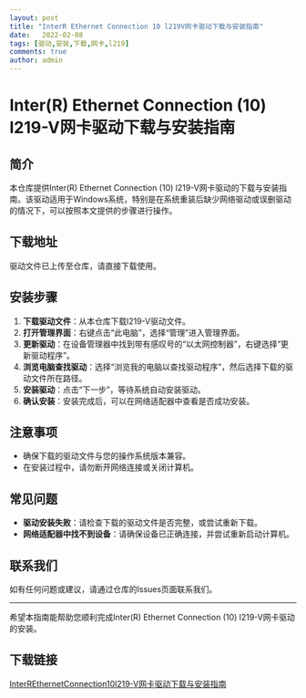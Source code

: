 ```yaml
---
layout: post
title: "InterR Ethernet Connection 10 l219V网卡驱动下载与安装指南"
date:   2022-02-08
tags: [驱动,安装,下载,网卡,l219]
comments: true
author: admin
---
```

# Inter(R) Ethernet Connection (10) l219-V网卡驱动下载与安装指南

## 简介
本仓库提供Inter(R) Ethernet Connection (10) l219-V网卡驱动的下载与安装指南。该驱动适用于Windows系统，特别是在系统重装后缺少网络驱动或误删驱动的情况下，可以按照本文提供的步骤进行操作。

## 下载地址
驱动文件已上传至仓库，请直接下载使用。

## 安装步骤
1. **下载驱动文件**：从本仓库下载l219-V驱动文件。
2. **打开管理界面**：右键点击“此电脑”，选择“管理”进入管理界面。
3. **更新驱动**：在设备管理器中找到带有感叹号的“以太网控制器”，右键选择“更新驱动程序”。
4. **浏览电脑查找驱动**：选择“浏览我的电脑以查找驱动程序”，然后选择下载的驱动文件所在路径。
5. **安装驱动**：点击“下一步”，等待系统自动安装驱动。
6. **确认安装**：安装完成后，可以在网络适配器中查看是否成功安装。

## 注意事项
- 确保下载的驱动文件与您的操作系统版本兼容。
- 在安装过程中，请勿断开网络连接或关闭计算机。

## 常见问题
- **驱动安装失败**：请检查下载的驱动文件是否完整，或尝试重新下载。
- **网络适配器中找不到设备**：请确保设备已正确连接，并尝试重新启动计算机。

## 联系我们
如有任何问题或建议，请通过仓库的Issues页面联系我们。

---

希望本指南能帮助您顺利完成Inter(R) Ethernet Connection (10) l219-V网卡驱动的安装。

## 下载链接

[InterREthernetConnection10l219-V网卡驱动下载与安装指南](https://pan.quark.cn/s/983e8e4690fb)